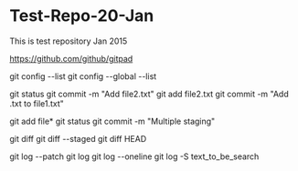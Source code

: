 # Test-Repo-20-Jan
This is test repository Jan 2015

https://github.com/github/gitpad

git config --list
git config --global --list

git status
git commit -m "Add file2.txt"
git add file2.txt
git commit -m "Add .txt to file1.txt"

git add file*
git status
git commit -m "Multiple staging"

git diff
git diff --staged
git diff HEAD

git log --patch
git log
git log --oneline
git log -S text_to_be_search

